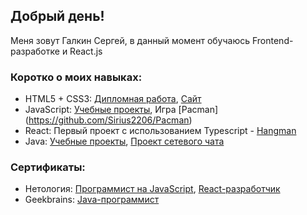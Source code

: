 ## Добрый день! 

Меня зовут Галкин Сергей, в данный момент обучаюсь Frontend-разработке и React.js

### Коротко о моих навыках:

+ HTML5 + CSS3: [Дипломная работа](https://github.com/Sirius2206/mq-diploma), [Сайт](https://sirius2206.github.io/mq-diploma/)
+ JavaScript: [Учебные проекты](https://github.com/Sirius2206/JS_in_WEB), Игра [Pacman] (https://github.com/Sirius2206/Pacman)
+ React: Первый проект с использованием Typescript - [Hangman](https://github.com/Sirius2206/Hangman)
+ Java: [Учебные проекты](https://github.com/Sirius2206/portfolio/tree/master/portfolio/GB-Java), [Проект сетевого чата](https://github.com/Sirius2206/portfolio/tree/master/portfolio/GB-Java/Lesson7_JavaFXChat)

### Сертификаты:
+ Нетология: [Программист на JavaScript](https://drive.google.com/file/d/1cN_FHrMv5rEXSXj0PxVZfynvdUZvLXmh/view?usp=sharing), [React-разработчик](https://drive.google.com/file/d/1wv5S7peBDEQNZrtPte1FBJw0SJyjuCJe/view?usp=sharing)
+ Geekbrains: [Java-программист](https://drive.google.com/file/d/1d_ZvNv-WoZCh1YIrZBWD8KaJzu67txis/view?usp=sharing)
